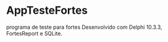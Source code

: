 # AppTesteFortes
programa de teste para fortes
Desenvolvido com Delphi 10.3.3, FortesReport e SQLite.
